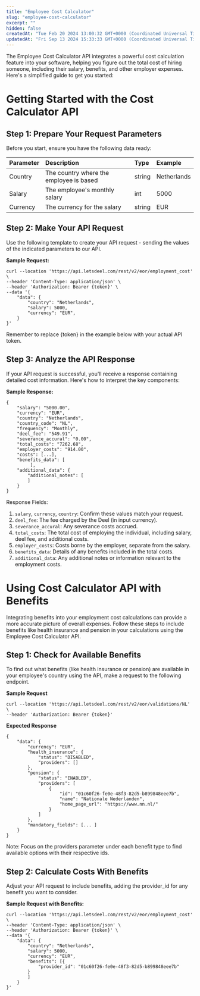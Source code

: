 ```yaml
---
title: "Employee Cost Calculator"
slug: "employee-cost-calculator"
excerpt: ""
hidden: false
createdAt: "Tue Feb 20 2024 13:00:32 GMT+0000 (Coordinated Universal Time)"
updatedAt: "Fri Sep 13 2024 15:33:33 GMT+0000 (Coordinated Universal Time)"
---
```

The Employee Cost Calculator API integrates a powerful cost calculation feature into your software, helping you figure out the total cost of hiring someone, including their salary, benefits, and other employer expenses. Here's a simplified guide to get you started:

# Getting Started with the Cost Calculator API

## Step 1: Prepare Your Request Parameters

Before you start, ensure you have the following data ready:

| Parameter | Description                             | Type   | Example     |
| :-------- | :-------------------------------------- | :----- | :---------- |
| Country   | The country where the employee is based | string | Netherlands |
| Salary    | The employee's monthly salary           | int    | 5000        |
| Currency  | The currency for the salary             | string | EUR         |

## Step 2: Make Your API Request

Use the following template to create your API request - sending the values of the indicated parameters to our API.

**Sample Request:**

```
curl --location 'https://api.letsdeel.com/rest/v2/eor/employment_cost' \
--header 'Content-Type: application/json' \
--header 'Authorization: Bearer {token}' \
--data '{
    "data": {
        "country": "Netherlands",
        "salary": 5000,
        "currency": "EUR",
    }
}'
```

Remember to replace {token} in the example below with your actual API token.

## Step 3: Analyze the API Response

If your API request is successful, you'll receive a response containing detailed cost information. Here's how to interpret the key components:

**Sample Response:**

```
{
    "salary": "5000.00",
    "currency": "EUR",
    "country": "Netherlands",
    "country_code": "NL",
    "frequency": "Monthly",
    "deel_fee": "549.91",
    "severance_accural": "0.00",
    "total_costs": "7262.68",
    "employer_costs": "914.00",
    "costs": [...],
    "benefits_data": [
		 ],
    "additional_data": {
        "additional_notes": [
        ]
    }
}
```

Response Fields:

1. `salary`, `currency`, `country`: Confirm these values match your request.
2. `deel_fee`: The fee charged by the Deel (in input currency).
3. `severance_accural`: Any severance costs accrued.
4. `total_costs`: The total cost of employing the individual, including salary, deel fee, and additional costs.
5. `employer_costs`: Costs borne by the employer, separate from the salary.
6. `benefits_data`: Details of any benefits included in the total costs.
7. `additional_data`: Any additional notes or information relevant to the employment costs.

# Using Cost Calculator API with Benefits

Integrating benefits into your employment cost calculations can provide a more accurate picture of overall expenses. Follow these steps to include benefits like health insurance and pension in your calculations using the Employee Cost Calculator API.

## Step 1: Check for Available Benefits

To find out what benefits (like health insurance or pension) are available in your employee's country using the API, make a request to the following endpoint.

**Sample Request**

```
curl --location 'https://api.letsdeel.com/rest/v2/eor/validations/NL' \
--header 'Authorization: Bearer {token}'
```

**Expected Response**

```
{
    "data": {
        "currency": "EUR",
        "health_insurance": {
            "status": "DISABLED",
            "providers": []
        },
        "pension": {
            "status": "ENABLED",
            "providers": [
                {
                    "id": "01c60f26-fe0e-48f3-82d5-b899848eee7b",
                    "name": "Nationale Nederlanden",
                    "home_page_url": "https://www.nn.nl/"
                }
            ]
        },
        "mandatory_fields": [... ]
    }
}
```

Note: Focus on the providers parameter under each benefit type to find available options with their respective ids.

## Step 2: Calculate Costs With Benefits

Adjust your API request to include benefits, adding the provider_id for any benefit you want to consider.

**Sample Request with Benefits:**

```
curl --location 'https://api.letsdeel.com/rest/v2/eor/employment_cost' \
--header 'Content-Type: application/json' \
--header 'Authorization: Bearer {token}' \
--data '{
    "data": {
        "country": "Netherlands",
        "salary": 5000,
        "currency": "EUR",
        "benefits": [{
            "provider_id": "01c60f26-fe0e-48f3-82d5-b899848eee7b"
        }
        ]
    }
}'
```
